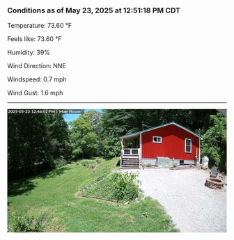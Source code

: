 ### Conditions as of May 23, 2025 at 12:51:18 PM CDT 

Temperature: 73.60 &deg;F

Feels like: 73.60 &deg;F

Humidity: 39%

Wind Direction: NNE

Windspeed: 0.7 mph

Wind Gust: 1.6 mph

---

<img src="./images/latest.jpeg"/>

